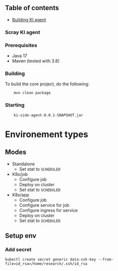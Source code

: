 ## Table of contents

  * [Building KI agent](#building)


### Scray KI agent


### Prerequisites
* Java 17
* Maven (tested with 3.8)


### Building

To build the core project, do the following:

```
    mvn clean package
```

### Starting

```
    ki-side-agent-0.0.1-SNAPSHOT.jar

```


# Environement types


## Modes

* Standalone
    * Set stat to `SCHEDULED`
* K8s/job
    * Configure job
    * Deploy on cluster
    * Set stat to `SCHEDULED`
* K8s/app
    * Configure job
    * Configure service for job
    * Configure ingress for service
    * Deploy on cluster
    * Set stat to `SCHEDULED`


## Setup env
### Add secret
```kubectl create secret generic data-ssh-key --from-file=id_rsa=/home/research/.ssh/id_rsa```